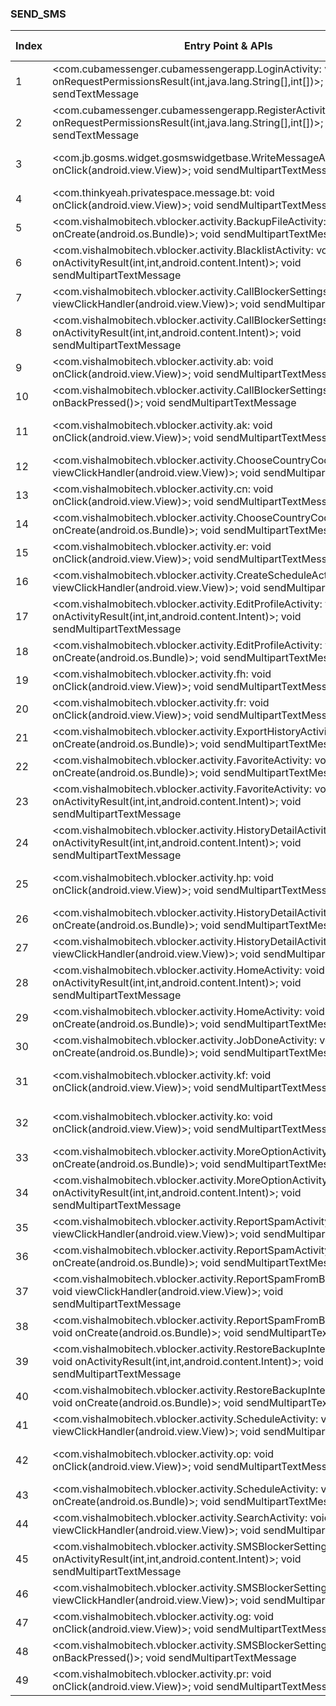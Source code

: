 ### SEND_SMS
| Index | Entry Point & APIs | Screen shot | Resource id | Label |
| ------------- | ------------- | ------------- |-------------|-------------|
| 1 | <com.cubamessenger.cubamessengerapp.LoginActivity: void onRequestPermissionsResult(int,java.lang.String[],int[])>; void sendTextMessage | ![](D:\COSMOS\output\py\Play_win8\Communication\com.cubamessenger.cubamessengerapp\com.cubamessenger.cubamessengerapp.LoginActivity.png) |  | T |
| 2 | <com.cubamessenger.cubamessengerapp.RegisterActivity: void onRequestPermissionsResult(int,java.lang.String[],int[])>; void sendTextMessage | ![](D:\COSMOS\output\py\Play_win8\Communication\com.cubamessenger.cubamessengerapp\com.cubamessenger.cubamessengerapp.RegisterActivity.png) |  |T  |
| 3 | <com.jb.gosms.widget.gosmswidgetbase.WriteMessageActivity$1: void onClick(android.view.View)>; void sendMultipartTextMessage | ![](D:\COSMOS\output\py\Play_win8\Communication\com.jb.gosms.widget\com.jb.gosms.widget.gosmswidgetbase.WriteMessageActivity.png) | {'2131361821': <sensitive_component.SensitiveComponent.SensitiveView object at 0x0000026A2DFDBAC8>} | T |
| 4 | <com.thinkyeah.privatespace.message.bt: void onClick(android.view.View)>; void sendMultipartTextMessage | ![](D:\COSMOS\output\py\Play_win8\Communication\com.thinkyeah.privatespacefree\com.thinkyeah.privatespace.message.MsgComposeActivity.png) |  | T |
| 5 | <com.vishalmobitech.vblocker.activity.BackupFileActivity: void onCreate(android.os.Bundle)>; void sendMultipartTextMessage | ![](D:\COSMOS\output\py\Play_win8\Communication\com.vishalmobitech.vblocker\com.vishalmobitech.vblocker.activity.BackupFileActivity.png) |  | D |
| 6 | <com.vishalmobitech.vblocker.activity.BlacklistActivity: void onActivityResult(int,int,android.content.Intent)>; void sendMultipartTextMessage | ![](D:\COSMOS\output\py\Play_win8\Communication\com.vishalmobitech.vblocker\com.vishalmobitech.vblocker.activity.BlacklistActivity.png) |  | D |
| 7 | <com.vishalmobitech.vblocker.activity.CallBlockerSettingsActivity: void viewClickHandler(android.view.View)>; void sendMultipartTextMessage | ![](D:\COSMOS\output\py\Play_win8\Communication\com.vishalmobitech.vblocker\com.vishalmobitech.vblocker.activity.CallBlockerSettingsActivity.png) |  | T|
| 8 | <com.vishalmobitech.vblocker.activity.CallBlockerSettingsActivity: void onActivityResult(int,int,android.content.Intent)>; void sendMultipartTextMessage | ![](D:\COSMOS\output\py\Play_win8\Communication\com.vishalmobitech.vblocker\com.vishalmobitech.vblocker.activity.CallBlockerSettingsActivity.png) |  | T |
| 9 | <com.vishalmobitech.vblocker.activity.ab: void onClick(android.view.View)>; void sendMultipartTextMessage | ![](D:\COSMOS\output\py\Play_win8\Communication\com.vishalmobitech.vblocker\com.vishalmobitech.vblocker.activity.CallBlockerSettingsActivity.png) |  | T |
| 10 | <com.vishalmobitech.vblocker.activity.CallBlockerSettingsActivity: void onBackPressed()>; void sendMultipartTextMessage | ![](D:\COSMOS\output\py\Play_win8\Communication\com.vishalmobitech.vblocker\com.vishalmobitech.vblocker.activity.CallBlockerSettingsActivity.png) |  | T |
| 11 | <com.vishalmobitech.vblocker.activity.ak: void onClick(android.view.View)>; void sendMultipartTextMessage | ![](D:\COSMOS\output\py\Play_win8\Communication\com.vishalmobitech.vblocker\com.vishalmobitech.vblocker.activity.CallDetailsActivity.png) | {'2131165626': <sensitive_component.SensitiveComponent.SensitiveView object at 0x0000026A2DE1E400>} | D |
| 12 | <com.vishalmobitech.vblocker.activity.ChooseCountryCodeActivity: void viewClickHandler(android.view.View)>; void sendMultipartTextMessage | ![](D:\COSMOS\output\py\Play_win8\Communication\com.vishalmobitech.vblocker\com.vishalmobitech.vblocker.activity.ChooseCountryCodeActivity.png) |  | T|
| 13 | <com.vishalmobitech.vblocker.activity.cn: void onClick(android.view.View)>; void sendMultipartTextMessage | ![](D:\COSMOS\output\py\Play_win8\Communication\com.vishalmobitech.vblocker\com.vishalmobitech.vblocker.activity.ChooseCountryCodeActivity.png) |  | T |
| 14 | <com.vishalmobitech.vblocker.activity.ChooseCountryCodeActivity: void onCreate(android.os.Bundle)>; void sendMultipartTextMessage | ![](D:\COSMOS\output\py\Play_win8\Communication\com.vishalmobitech.vblocker\com.vishalmobitech.vblocker.activity.ChooseCountryCodeActivity.png) |  | T |
| 15 | <com.vishalmobitech.vblocker.activity.er: void onClick(android.view.View)>; void sendMultipartTextMessage | ![](D:\COSMOS\output\py\Play_win8\Communication\com.vishalmobitech.vblocker\com.vishalmobitech.vblocker.activity.CreateScheduleActivity.png) |  | D |
| 16 | <com.vishalmobitech.vblocker.activity.CreateScheduleActivity: void viewClickHandler(android.view.View)>; void sendMultipartTextMessage | ![](D:\COSMOS\output\py\Play_win8\Communication\com.vishalmobitech.vblocker\com.vishalmobitech.vblocker.activity.CreateScheduleActivity.png) |  | D |
| 17 | <com.vishalmobitech.vblocker.activity.EditProfileActivity: void onActivityResult(int,int,android.content.Intent)>; void sendMultipartTextMessage | ![](D:\COSMOS\output\py\Play_win8\Communication\com.vishalmobitech.vblocker\com.vishalmobitech.vblocker.activity.EditProfileActivity.png) |  | F |
| 18 | <com.vishalmobitech.vblocker.activity.EditProfileActivity: void onCreate(android.os.Bundle)>; void sendMultipartTextMessage | ![](D:\COSMOS\output\py\Play_win8\Communication\com.vishalmobitech.vblocker\com.vishalmobitech.vblocker.activity.EditProfileActivity.png) |  | F |
| 19 | <com.vishalmobitech.vblocker.activity.fh: void onClick(android.view.View)>; void sendMultipartTextMessage | ![](D:\COSMOS\output\py\Play_win8\Communication\com.vishalmobitech.vblocker\com.vishalmobitech.vblocker.activity.EditProfileActivity.png) |  | F |
| 20 | <com.vishalmobitech.vblocker.activity.fr: void onClick(android.view.View)>; void sendMultipartTextMessage | ![](D:\COSMOS\output\py\Play_win8\Communication\com.vishalmobitech.vblocker\com.vishalmobitech.vblocker.activity.EnterNumberActivity.png) |  | T |
| 21 | <com.vishalmobitech.vblocker.activity.ExportHistoryActivity: void onCreate(android.os.Bundle)>; void sendMultipartTextMessage | ![](D:\COSMOS\output\py\Play_win8\Communication\com.vishalmobitech.vblocker\com.vishalmobitech.vblocker.activity.ExportHistoryActivity.png) |  | F |
| 22 | <com.vishalmobitech.vblocker.activity.FavoriteActivity: void onCreate(android.os.Bundle)>; void sendMultipartTextMessage | ![](D:\COSMOS\output\py\Play_win8\Communication\com.vishalmobitech.vblocker\com.vishalmobitech.vblocker.activity.FavoriteActivity.png) |  | F |
| 23 | <com.vishalmobitech.vblocker.activity.FavoriteActivity: void onActivityResult(int,int,android.content.Intent)>; void sendMultipartTextMessage | ![](D:\COSMOS\output\py\Play_win8\Communication\com.vishalmobitech.vblocker\com.vishalmobitech.vblocker.activity.FavoriteActivity.png) |  | F |
| 24 | <com.vishalmobitech.vblocker.activity.HistoryDetailActivity: void onActivityResult(int,int,android.content.Intent)>; void sendMultipartTextMessage | ![](D:\COSMOS\output\py\Play_win8\Communication\com.vishalmobitech.vblocker\com.vishalmobitech.vblocker.activity.HistoryDetailActivity.png) |  | D |
| 25 | <com.vishalmobitech.vblocker.activity.hp: void onClick(android.view.View)>; void sendMultipartTextMessage | ![](D:\COSMOS\output\py\Play_win8\Communication\com.vishalmobitech.vblocker\com.vishalmobitech.vblocker.activity.HistoryDetailActivity.png) | {'2131165349': <sensitive_component.SensitiveComponent.SensitiveView object at 0x0000026A2E000A90>} | D |
| 26 | <com.vishalmobitech.vblocker.activity.HistoryDetailActivity: void onCreate(android.os.Bundle)>; void sendMultipartTextMessage | ![](D:\COSMOS\output\py\Play_win8\Communication\com.vishalmobitech.vblocker\com.vishalmobitech.vblocker.activity.HistoryDetailActivity.png) |  | D |
| 27 | <com.vishalmobitech.vblocker.activity.HistoryDetailActivity: void viewClickHandler(android.view.View)>; void sendMultipartTextMessage | ![](D:\COSMOS\output\py\Play_win8\Communication\com.vishalmobitech.vblocker\com.vishalmobitech.vblocker.activity.HistoryDetailActivity.png) |  | D|
| 28 | <com.vishalmobitech.vblocker.activity.HomeActivity: void onActivityResult(int,int,android.content.Intent)>; void sendMultipartTextMessage | ![](D:\COSMOS\output\py\Play_win8\Communication\com.vishalmobitech.vblocker\com.vishalmobitech.vblocker.activity.HomeActivity.png) |  | D |
| 29 | <com.vishalmobitech.vblocker.activity.HomeActivity: void onCreate(android.os.Bundle)>; void sendMultipartTextMessage | ![](D:\COSMOS\output\py\Play_win8\Communication\com.vishalmobitech.vblocker\com.vishalmobitech.vblocker.activity.HomeActivity.png) |  | D |
| 30 | <com.vishalmobitech.vblocker.activity.JobDoneActivity: void onCreate(android.os.Bundle)>; void sendMultipartTextMessage | ![](D:\COSMOS\output\py\Play_win8\Communication\com.vishalmobitech.vblocker\com.vishalmobitech.vblocker.activity.JobDoneActivity.png) |  | F |
| 31 | <com.vishalmobitech.vblocker.activity.kf: void onClick(android.view.View)>; void sendMultipartTextMessage | ![](D:\COSMOS\output\py\Play_win8\Communication\com.vishalmobitech.vblocker\com.vishalmobitech.vblocker.activity.JobDoneActivity.png) | {'2131165918': <sensitive_component.SensitiveComponent.SensitiveView object at 0x0000026A2DC40EB8>} | F |
| 32 | <com.vishalmobitech.vblocker.activity.ko: void onClick(android.view.View)>; void sendMultipartTextMessage | ![](D:\COSMOS\output\py\Play_win8\Communication\com.vishalmobitech.vblocker\com.vishalmobitech.vblocker.activity.MessageDetailActivity.png) | {'2131165349': <sensitive_component.SensitiveComponent.SensitiveView object at 0x0000026A2DE1EE80>} | T |
| 33 | <com.vishalmobitech.vblocker.activity.MoreOptionActivity: void onCreate(android.os.Bundle)>; void sendMultipartTextMessage | ![](D:\COSMOS\output\py\Play_win8\Communication\com.vishalmobitech.vblocker\com.vishalmobitech.vblocker.activity.MoreOptionActivity.png) |  | D |
| 34 | <com.vishalmobitech.vblocker.activity.MoreOptionActivity: void onActivityResult(int,int,android.content.Intent)>; void sendMultipartTextMessage | ![](D:\COSMOS\output\py\Play_win8\Communication\com.vishalmobitech.vblocker\com.vishalmobitech.vblocker.activity.MoreOptionActivity.png) |  |D  |
| 35 | <com.vishalmobitech.vblocker.activity.ReportSpamActivity: void viewClickHandler(android.view.View)>; void sendMultipartTextMessage | ![](D:\COSMOS\output\py\Play_win8\Communication\com.vishalmobitech.vblocker\com.vishalmobitech.vblocker.activity.ReportSpamActivity.png) |  | D |
| 36 | <com.vishalmobitech.vblocker.activity.ReportSpamActivity: void onCreate(android.os.Bundle)>; void sendMultipartTextMessage | ![](D:\COSMOS\output\py\Play_win8\Communication\com.vishalmobitech.vblocker\com.vishalmobitech.vblocker.activity.ReportSpamActivity.png) |  | D |
| 37 | <com.vishalmobitech.vblocker.activity.ReportSpamFromBlocklistActivity: void viewClickHandler(android.view.View)>; void sendMultipartTextMessage | ![](D:\COSMOS\output\py\Play_win8\Communication\com.vishalmobitech.vblocker\com.vishalmobitech.vblocker.activity.ReportSpamFromBlocklistActivity.png) |  | D |
| 38 | <com.vishalmobitech.vblocker.activity.ReportSpamFromBlocklistActivity: void onCreate(android.os.Bundle)>; void sendMultipartTextMessage | ![](D:\COSMOS\output\py\Play_win8\Communication\com.vishalmobitech.vblocker\com.vishalmobitech.vblocker.activity.ReportSpamFromBlocklistActivity.png) |  | D |
| 39 | <com.vishalmobitech.vblocker.activity.RestoreBackupIntermediateActivity: void onActivityResult(int,int,android.content.Intent)>; void sendMultipartTextMessage | ![](D:\COSMOS\output\py\Play_win8\Communication\com.vishalmobitech.vblocker\com.vishalmobitech.vblocker.activity.RestoreBackupIntermediateActivity.png) |  | F |
| 40 | <com.vishalmobitech.vblocker.activity.RestoreBackupIntermediateActivity: void onCreate(android.os.Bundle)>; void sendMultipartTextMessage | ![](D:\COSMOS\output\py\Play_win8\Communication\com.vishalmobitech.vblocker\com.vishalmobitech.vblocker.activity.RestoreBackupIntermediateActivity.png) |  | F |
| 41 | <com.vishalmobitech.vblocker.activity.ScheduleActivity: void viewClickHandler(android.view.View)>; void sendMultipartTextMessage | ![](D:\COSMOS\output\py\Play_win8\Communication\com.vishalmobitech.vblocker\com.vishalmobitech.vblocker.activity.ScheduleActivity.png) |  | F |
| 42 | <com.vishalmobitech.vblocker.activity.op: void onClick(android.view.View)>; void sendMultipartTextMessage | ![](D:\COSMOS\output\py\Play_win8\Communication\com.vishalmobitech.vblocker\com.vishalmobitech.vblocker.activity.ScheduleActivity.png) | {'2131165349': <sensitive_component.SensitiveComponent.SensitiveView object at 0x0000026A2DBAFF60>} | F |
| 43 | <com.vishalmobitech.vblocker.activity.ScheduleActivity: void onCreate(android.os.Bundle)>; void sendMultipartTextMessage | ![](D:\COSMOS\output\py\Play_win8\Communication\com.vishalmobitech.vblocker\com.vishalmobitech.vblocker.activity.ScheduleActivity.png) |  | F |
| 44 | <com.vishalmobitech.vblocker.activity.SearchActivity: void viewClickHandler(android.view.View)>; void sendMultipartTextMessage | ![](D:\COSMOS\output\py\Play_win8\Communication\com.vishalmobitech.vblocker\com.vishalmobitech.vblocker.activity.SearchActivity.png) |  | F |
| 45 | <com.vishalmobitech.vblocker.activity.SMSBlockerSettingsActivity: void onActivityResult(int,int,android.content.Intent)>; void sendMultipartTextMessage | ![](D:\COSMOS\output\py\Play_win8\Communication\com.vishalmobitech.vblocker\com.vishalmobitech.vblocker.activity.SMSBlockerSettingsActivity.png) |  | |
| 46 | <com.vishalmobitech.vblocker.activity.SMSBlockerSettingsActivity: void viewClickHandler(android.view.View)>; void sendMultipartTextMessage | ![](D:\COSMOS\output\py\Play_win8\Communication\com.vishalmobitech.vblocker\com.vishalmobitech.vblocker.activity.SMSBlockerSettingsActivity.png) |  | |
| 47 | <com.vishalmobitech.vblocker.activity.og: void onClick(android.view.View)>; void sendMultipartTextMessage | ![](D:\COSMOS\output\py\Play_win8\Communication\com.vishalmobitech.vblocker\com.vishalmobitech.vblocker.activity.SMSBlockerSettingsActivity.png) |  | |
| 48 | <com.vishalmobitech.vblocker.activity.SMSBlockerSettingsActivity: void onBackPressed()>; void sendMultipartTextMessage | ![](D:\COSMOS\output\py\Play_win8\Communication\com.vishalmobitech.vblocker\com.vishalmobitech.vblocker.activity.SMSBlockerSettingsActivity.png) |  | |
| 49 | <com.vishalmobitech.vblocker.activity.pr: void onClick(android.view.View)>; void sendMultipartTextMessage | ![](D:\COSMOS\output\py\Play_win8\Communication\com.vishalmobitech.vblocker\com.vishalmobitech.vblocker.activity.SpamNumbeDetailsActivity.png) |  | T |
